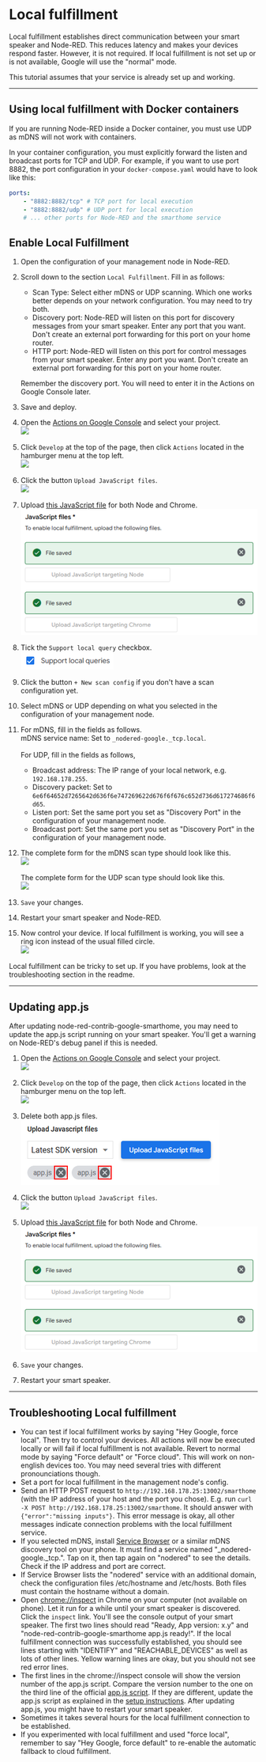 # Local fulfillment

Local fulfillment establishes direct communication between your smart speaker and Node-RED. This reduces latency
and makes your devices respond faster. However, it is not required. If local fulfillment is not set up or is not
available, Google will use the "normal" mode.

This tutorial assumes that your service is already set up and working.

---

## Using local fulfillment with Docker containers

If you are running Node-RED inside a Docker container, you must use UDP as mDNS will not work with containers.

In your container configuration, you must explicitly forward the listen and broadcast ports for TCP and UDP. For
example, if you want to use port 8882, the port configuration in your `docker-compose.yaml` would have to look like
this:

```yaml
ports:
    - "8882:8882/tcp" # TCP port for local execution
    - "8882:8882/udp" # UDP port for local execution
    # ... other ports for Node-RED and the smarthome service
```

## Enable Local Fulfillment

1. Open the configuration of your management node in Node-RED.


2. Scroll down to the section `Local Fulfillment`. Fill in as follows:
    * Scan Type: Select either mDNS or UDP scanning. Which one works better depends on your network configuration. You
      may need to try both.
    * Discovery port: Node-RED will listen on this port for discovery messages from your smart speaker. Enter any port
      that you want. Don't create an external port forwarding for this port on your home router.
    * HTTP port: Node-RED will listen on this port for control messages from your smart speaker. Enter any port you
      want. Don't create an external port forwarding for this port on your home router.

    Remember the discovery port. You will need to enter it in the Actions on Google Console later.


3. Save and deploy.


4. Open the [Actions on Google Console](https://console.actions.google.com/) and select your project.\
   <kbd>![](images/setup_instructions/actionsconsole_check_project.png)</kbd>


5. Click `Develop` at the top of the page, then click `Actions` located in the hamburger menu at the top left.\
   <kbd>![](images/setup_instructions/actionsconsole_tab_actions.png)</kbd>


6. Click the button `Upload JavaScript files`.\
   <kbd>![](images/local_fulfillment/localexecution_upload.png)</kbd>


7. Upload [this JavaScript file](https://raw.githubusercontent.com/mikejac/node-red-contrib-google-smarthome/master/local-execution/app.js)
   for both Node and Chrome.\
   <kbd>![](images/local_fulfillment/localexecution_upload_files.png)</kbd>


8. Tick the `Support local query` checkbox.\
   <kbd>![](images/local_fulfillment/localexecution_localquery.png)</kbd>


9. Click the button `+ New scan config` if you don't have a scan configuration yet.


10. Select mDNS or UDP depending on what you selected in the configuration of your management node.


11. For mDNS, fill in the fields as follows.<br>
    mDNS service name: Set to `_nodered-google._tcp.local`.
    <br><br>
    For UDP, fill in the fields as follows,<br>
    * Broadcast address: The IP range of your local network, e.g. `192.168.178.255`.
    * Discovery packet: Set to `6e6f64652d7265642d636f6e747269622d676f6f676c652d736d617274686f6d65`.
    * Listen port: Set the same port you set as "Discovery Port" in the configuration of your management node.
    * Broadcast port: Set the same port you set as "Discovery Port" in the configuration of your management node.


12. The complete form for the mDNS scan type should look like this.\
    <kbd>![](images/local_fulfillment/localexecution_form_mDNS.png)</kbd>

    The complete form for the UDP scan type should look like this.\
    <kbd>![](images/local_fulfillment/localexecution_form_UDP.png)</kbd>


13. `Save` your changes.


14. Restart your smart speaker and Node-RED.


15. Now control your device. If local fulfillment is working, you will see a ring icon instead of the usual filled
    circle.\
    <kbd>![](images/local_fulfillment/localexecution_ring.png)</kbd>
    

Local fulfillment can be tricky to set up. If you have problems, look at the troubleshooting section in the readme.


---
## Updating app.js

After updating node-red-contrib-google-smarthome, you may need to update the app.js script running on your smart
speaker. You'll get a warning on Node-RED's debug panel if this is needed.

1. Open the [Actions on Google Console](https://console.actions.google.com/) and select your project.\
   <kbd>![](images/setup_instructions/actionsconsole_check_project.png)</kbd>


2. Click `Develop` on the top of the page, then click `Actions` located in the hamburger menu on the top left.\
   <kbd>![](images/setup_instructions/actionsconsole_tab_actions.png)</kbd>


3. Delete both app.js files.\
   <kbd>![](images/local_fulfillment/localexecution_delete_appjs.png)</kbd>


4. Click the button `Upload JavaScript files`.\
   <kbd>![](images/local_fulfillment/localexecution_upload.png)</kbd>


5. Upload [this JavaScript file](https://raw.githubusercontent.com/mikejac/node-red-contrib-google-smarthome/master/local-execution/app.js)
   for both Node and Chrome.\
   <kbd>![](images/local_fulfillment/localexecution_upload_files.png)</kbd>


6. `Save` your changes.


7. Restart your smart speaker.


---
## Troubleshooting Local fulfillment

- You can test if local fulfillment works by saying "Hey Google, force local". Then try to control your devices. All
  actions will now be executed locally or will fail if local fulfillment is not available. Revert to normal mode by
  saying "Force default" or "Force cloud". This will work on non-english devices too. You may need several tries with
  different pronounciations though.
- Set a port for local fulfillment in the management node's config.
- Send an HTTP POST request to `http://192.168.178.25:13002/smarthome` (with the IP address of your host and the
  port you chose). E.g. run `curl -X POST http://192.168.178.25:13002/smarthome`. It should answer with
  `{"error":"missing inputs"}`. This error message is okay, all other messages indicate connection problems with the
  local fulfillment service.
- If you selected mDNS, install [Service Browser](https://play.google.com/store/apps/details?id=com.druk.servicebrowser) or a similar mDNS
  discovery tool on your phone. It must find a service named "_nodered-google._tcp.". Tap on it, then tap again on
  "nodered" to see the details. Check if the IP address and port are correct.
- If Service Browser lists the "nodered" service with an additional domain, check the configuration files /etc/hostname
  and /etc/hosts. Both files must contain the hostname without a domain.
- Open [chrome://inspect](chrome://inspect) in Chrome on your computer (not available on phone). Let it run for a while
  until your smart speaker is discovered. Click the `inspect` link. You'll see the console output of your smart speaker.
  The first two lines should read "Ready, App version: x.y" and "node-red-contrib-google-smarthome app.js ready!". If
  the local fulfillment connection was successfully established, you should see lines starting with "IDENTIFY" and
  "REACHABLE_DEVICES" as well as lots of other lines. Yellow warning lines are okay, but you should not see red error
  lines.
- The first lines in  the chrome://inspect console will show the version number of the app.js script. Compare the
  version number to the one on the third line of the official
  [app.js script](https://raw.githubusercontent.com/mikejac/node-red-contrib-google-smarthome/master/local-execution/app.js).
  If they are different, update the app.js script as explained
  in the [setup instructions](docs/setup_instructions.md#enable-local-fulfillment-optional). After updating app.js, you
  might have to restart your smart speaker.
- Sometimes it takes several hours for the local fulfillment connection to be established.
- If you experimented with local fulfillment and used "force local", remember to say "Hey Google, force default" to
  re-enable the automatic fallback to cloud fulfillment.
